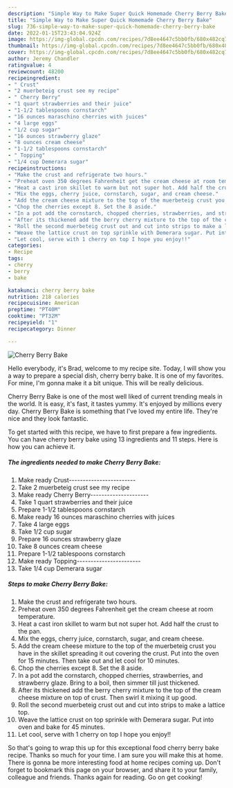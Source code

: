 ```yaml
---
description: "Simple Way to Make Super Quick Homemade Cherry Berry Bake"
title: "Simple Way to Make Super Quick Homemade Cherry Berry Bake"
slug: 736-simple-way-to-make-super-quick-homemade-cherry-berry-bake
date: 2022-01-15T23:43:04.924Z
image: https://img-global.cpcdn.com/recipes/7d8ee4647c5bb0fb/680x482cq70/cherry-berry-bake-recipe-main-photo.jpg
thumbnail: https://img-global.cpcdn.com/recipes/7d8ee4647c5bb0fb/680x482cq70/cherry-berry-bake-recipe-main-photo.jpg
cover: https://img-global.cpcdn.com/recipes/7d8ee4647c5bb0fb/680x482cq70/cherry-berry-bake-recipe-main-photo.jpg
author: Jeremy Chandler
ratingvalue: 4
reviewcount: 48200
recipeingredient:
- " Crust"
- "2 muerbeteig crust see my recipe"
- " Cherry Berry"
- "1 quart strawberries and their juice"
- "1-1/2 tablespoons cornstarch"
- "16 ounces maraschino cherries with juices"
- "4 large eggs"
- "1/2 cup sugar"
- "16 ounces strawberry glaze"
- "8 ounces cream cheese"
- "1-1/2 tablespoons cornstarch"
- " Topping"
- "1/4 cup Demerara sugar"
recipeinstructions:
- "Make the crust and refrigerate two hours."
- "Preheat oven 350 degrees Fahrenheit get the cream cheese at room temperature."
- "Heat a cast iron skillet to warm but not super hot. Add half the crust to the pan."
- "Mix the eggs, cherry juice, cornstarch, sugar, and cream cheese."
- "Add the cream cheese mixture to the top of the muerbeteig crust you have in the skillet spreading it out covering the crust. Put into the oven for 15 minutes. Then take out and let cool for 10 minutes."
- "Chop the cherries except 8. Set the 8 aside."
- "In a pot add the cornstarch, chopped cherries, strawberries, and strawberry glaze. Bring to a boil, then simmer till just thickened."
- "After its thickened add the berry cherry mixture to the top of the cream cheese mixture on top of crust. Then swirl it mixing it up good."
- "Roll the second muerbeteig crust out and cut into strips to make a lattice top."
- "Weave the lattice crust on top sprinkle with Demerara sugar. Put into oven and bake for 45 minutes."
- "Let cool, serve with 1 cherry on top I hope you enjoy!!"
categories:
- Recipe
tags:
- cherry
- berry
- bake

katakunci: cherry berry bake 
nutrition: 218 calories
recipecuisine: American
preptime: "PT40M"
cooktime: "PT32M"
recipeyield: "1"
recipecategory: Dinner

---
```



![Cherry Berry Bake](https://img-global.cpcdn.com/recipes/7d8ee4647c5bb0fb/680x482cq70/cherry-berry-bake-recipe-main-photo.jpg)

Hello everybody, it's Brad, welcome to my recipe site. Today, I will show you a way to prepare a special dish, cherry berry bake. It is one of my favorites. For mine, I'm gonna make it a bit unique. This will be really delicious.

Cherry Berry Bake is one of the most well liked of current trending meals in the world. It is easy, it's fast, it tastes yummy. It's enjoyed by millions every day. Cherry Berry Bake is something that I've loved my entire life. They're nice and they look fantastic.




To get started with this recipe, we have to first prepare a few ingredients. You can have cherry berry bake using 13 ingredients and 11 steps. Here is how you can achieve it.

<!--inarticleads1-->

##### The ingredients needed to make Cherry Berry Bake:

1. Make ready  Crust------------------------
1. Take 2 muerbeteig crust see my recipe
1. Make ready  Cherry Berry---------------------
1. Take 1 quart strawberries and their juice
1. Prepare 1-1/2 tablespoons cornstarch
1. Make ready 16 ounces maraschino cherries with juices
1. Take 4 large eggs
1. Take 1/2 cup sugar
1. Prepare 16 ounces strawberry glaze
1. Take 8 ounces cream cheese
1. Prepare 1-1/2 tablespoons cornstarch
1. Make ready  Topping-----------------------
1. Take 1/4 cup Demerara sugar




<!--inarticleads2-->

##### Steps to make Cherry Berry Bake:

1. Make the crust and refrigerate two hours.
1. Preheat oven 350 degrees Fahrenheit get the cream cheese at room temperature.
1. Heat a cast iron skillet to warm but not super hot. Add half the crust to the pan.
1. Mix the eggs, cherry juice, cornstarch, sugar, and cream cheese.
1. Add the cream cheese mixture to the top of the muerbeteig crust you have in the skillet spreading it out covering the crust. Put into the oven for 15 minutes. Then take out and let cool for 10 minutes.
1. Chop the cherries except 8. Set the 8 aside.
1. In a pot add the cornstarch, chopped cherries, strawberries, and strawberry glaze. Bring to a boil, then simmer till just thickened.
1. After its thickened add the berry cherry mixture to the top of the cream cheese mixture on top of crust. Then swirl it mixing it up good.
1. Roll the second muerbeteig crust out and cut into strips to make a lattice top.
1. Weave the lattice crust on top sprinkle with Demerara sugar. Put into oven and bake for 45 minutes.
1. Let cool, serve with 1 cherry on top I hope you enjoy!!




So that's going to wrap this up for this exceptional food cherry berry bake recipe. Thanks so much for your time. I am sure you will make this at home. There is gonna be more interesting food at home recipes coming up. Don't forget to bookmark this page on your browser, and share it to your family, colleague and friends. Thanks again for reading. Go on get cooking!
